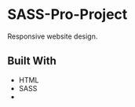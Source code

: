 # SASS-Pro-Project

<!DOCTYPE html>
<html lang="en">
<head>
    <meta charset="UTF-8">
</head>
<body>
    
  <p>Responsive website design.</p>
<h2 id="built-with">Built With</h2>
  <ul>
    <li>HTML</li>
    <li>SASS</li>
    <li></li>
  </ul>
  <!-- <p>You can reach to Website, when you are click <a href="https://rrealestatewebsite.netlify.app/">HERE</a>.</p> -->

</body>
</html>

<!-- Screenshot ![RealEstateprojectgif](realestate.gif) -->